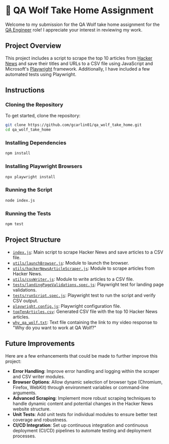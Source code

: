# 🐺 QA Wolf Take Home Assignment

Welcome to my submission for the QA Wolf take home assignment for the [QA Engineer](https://www.notion.so/qawolf/QA-Wolf-QA-Engineer-Remote-156203a1e476459ea5e6ffca972d0efe) role! I appreciate your interest in reviewing my work.

## Project Overview

This project includes a script to scrape the top 10 articles from [Hacker News](https://news.ycombinator.com/) and save their titles and URLs to a CSV file using JavaScript and Microsoft's [Playwright](https://playwright.dev/) framework. Additionally, I have included a few automated tests using Playwright.

## Instructions

### Cloning the Repository

To get started, clone the repository:

```bash
git clone https://github.com/gcarlin01/qa_wolf_take_home.git
cd qa_wolf_take_home
```

### Installing Dependencies

```bash
npm install
```

### Installing Playwright Browsers

```bash
npx playwright install
```

### Running the Script

```bash
node index.js
```

### Running the Tests

```bash
npm test
```

## Project Structure

- [`index.js`](index.js): Main script to scrape Hacker News and save articles to a CSV file.
- [`utils/launchBrowser.js`](utils/launchBrowser.js): Module to launch the browser.
- [`utils/hackerNewsArticleScraper.js`](utils/hackerNewsArticleScraper.js): Module to scrape articles from Hacker News.
- [`utils/csvWriter.js`](utils/csvWriter.js): Module to write articles to a CSV file.
- [`tests/landingPageValidations.spec.js`](tests/landingPageValidations.spec.js): Playwright test for landing page validations.
- [`tests/runScript.spec.js`](tests/runScript.spec.js): Playwright test to run the script and verify CSV output.
- [`playwright.config.js`](playwright.config.js): Playwright configuration file.
- [`topTenArticles.csv`](topTenArticles.csv): Generated CSV file with the top 10 Hacker News articles.
- [`why_qa_wolf.txt`](why_qa_wolf.txt): Text file containing the link to my video response to "Why do you want to work at QA Wolf?"

## Future Improvements

Here are a few enhancements that could be made to further improve this project:

- **Error Handling**: Improve error handling and logging within the scraper and CSV writer modules.
- **Browser Options**: Allow dynamic selection of browser type (Chromium, Firefox, WebKit) through environment variables or command-line arguments.
- **Advanced Scraping**: Implement more robust scraping techniques to handle dynamic content and potential changes in the Hacker News website structure.
- **Unit Tests**: Add unit tests for individual modules to ensure better test coverage and robustness.
- **CI/CD Integration**: Set up continuous integration and continuous deployment (CI/CD) pipelines to automate testing and deployment processes.
